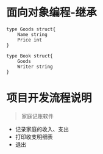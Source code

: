 # 面向对象编程-继承
    
    type Goods struct{
        Name string
        Price int
    }
    
    type Book struct{
        Goods
        Writer string
    }
    
# 项目开发流程说明
>家庭记账软件

- 记录家庭的收入、支出
- 打印收支明细表
- 退出

